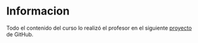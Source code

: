 # Informacion

Todo el contenido del curso lo realizó el profesor en el siguiente [proyecto](https://github.com/MauriiAC/gl-python-course) de GitHub.
